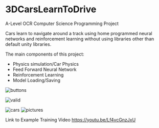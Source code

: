 # 3DCarsLearnToDrive
 A-Level OCR Computer Science Programming Project

Cars learn to navigate around a track using home programmed neural networks and reinforcement learning without using libraries other than default unity libraries.

The main components of this project:
- Physics simulation/Car Physics
- Feed Forward Neural Network
- Reinforcement Learning
- Model Loading/Saving




![buttons](https://user-images.githubusercontent.com/57047926/184493377-904def71-b4a1-4739-b22f-f3c014e9633d.JPG)

![valid](https://user-images.githubusercontent.com/57047926/184493380-94a066de-fb22-412c-b31e-cb72449b5ba6.JPG)

![cars](https://user-images.githubusercontent.com/57047926/184493439-52605d62-fd38-4b3a-91c0-4f5990c94f0f.JPG)
![pictures](https://user-images.githubusercontent.com/57047926/184493440-86d773e0-9b02-4429-8266-6d4ab016c951.JPG)

Link to Example Training Video
https://youtu.be/Lf4vcGnzJxU

